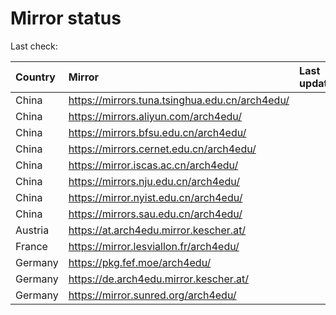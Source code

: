 <script src="./time.js"></script>
# Mirror status
Last check: <script type="text/javascript">localize(1732849387.7262247);</script>

|Country|Mirror|Last update|
|:------|:-----|:----------|
|China|https://mirrors.tuna.tsinghua.edu.cn/arch4edu/|<script type="text/javascript">localize(1732819402);</script>|
|China|https://mirrors.aliyun.com/arch4edu/|<script type="text/javascript">localize(1732819402);</script>|
|China|https://mirrors.bfsu.edu.cn/arch4edu/|<script type="text/javascript">localize(1732819402);</script>|
|China|https://mirrors.cernet.edu.cn/arch4edu/|<script type="text/javascript">localize(1732819402);</script>|
|China|https://mirror.iscas.ac.cn/arch4edu/|<script type="text/javascript">localize(1732776339);</script>|
|China|https://mirrors.nju.edu.cn/arch4edu/|<script type="text/javascript">localize(1732776339);</script>|
|China|https://mirror.nyist.edu.cn/arch4edu/|<script type="text/javascript">localize(1732776339);</script>|
|China|https://mirrors.sau.edu.cn/arch4edu/|<script type="text/javascript">localize(1731653531);</script>|
|Austria|https://at.arch4edu.mirror.kescher.at/|<script type="text/javascript">localize(1732819402);</script>|
|France|https://mirror.lesviallon.fr/arch4edu/|<script type="text/javascript">localize(1732819402);</script>|
|Germany|https://pkg.fef.moe/arch4edu/|<script type="text/javascript">localize(1732819402);</script>|
|Germany|https://de.arch4edu.mirror.kescher.at/|<script type="text/javascript">localize(1732819402);</script>|
|Germany|https://mirror.sunred.org/arch4edu/|<script type="text/javascript">localize(1732819402);</script>|

<script src="./tablefilter/tablefilter.js"></script>
<script src="./table.js"></script>